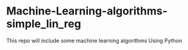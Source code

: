 # Machine-Learning-algorithms-simple_lin_reg
This repo will include some machine learning algorithms Using Python 
